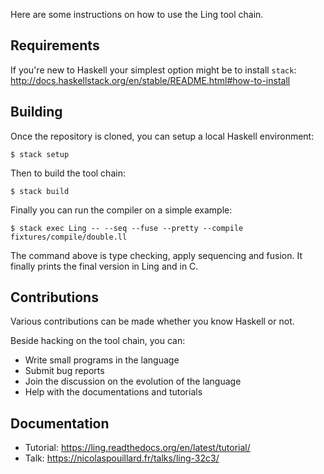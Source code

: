Here are some instructions on how to use the Ling tool chain.

## Requirements

If you're new to Haskell your simplest option might be to install `stack`: http://docs.haskellstack.org/en/stable/README.html#how-to-install

## Building

Once the repository is cloned, you can setup a local Haskell environment:

```
$ stack setup
```

Then to build the tool chain:

```
$ stack build
```

Finally you can run the compiler on a simple example:

```
$ stack exec Ling -- --seq --fuse --pretty --compile fixtures/compile/double.ll
```

The command above is type checking, apply sequencing and fusion. It finally
prints the final version in Ling and in C.

## Contributions

Various contributions can be made whether you know Haskell or not.

Beside hacking on the tool chain, you can:

* Write small programs in the language
* Submit bug reports
* Join the discussion on the evolution of the language
* Help with the documentations and tutorials

## Documentation

* Tutorial: https://ling.readthedocs.org/en/latest/tutorial/
* Talk: https://nicolaspouillard.fr/talks/ling-32c3/
